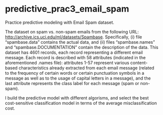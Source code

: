 # predictive_prac3_email_spam
Practice predictive modeling with Email Spam dataset.

The dataset on spam vs. non-spam emails from the following URL: http://archive.ics.uci.edu/ml/datasets/Spambase. Specifically, (i) file “spambase.data” contains the actual data, and (ii) files “spambase.names” and “spambase.DOCUMENTATION” contain the description of the data. This dataset has 4601 records, each record representing a different email message. Each record is described with 58 attributes (indicated in the aforementioned .names file): attributes 1-57 represent various content-based characteristics already extracted from each email message (related to the frequency of certain words or certain punctuation symbols in a message as well as to the usage of capital letters in a message), and the last attribute represents the class label for each message (spam or non-spam).

I build the predictive model with different algorisms, and select the best cost-sensitive classification model in terms of the average misclassification cost.
